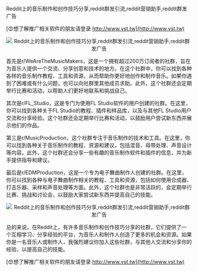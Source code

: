 Reddit上的音乐制作和创作技巧分享,reddit群发引流,reddit营销助手,reddit群发广告

[😍想了解推广相关软件的朋友请登录 http://www.vst.tw](http://www.vst.tw)

 <center><img src="https://vst.tw/MP4/tuiguang/png/5.png" alt="Reddit上的音乐制作和创作技巧分享,reddit群发引流,reddit营销助手,reddit群发广告"></center>

首先是r/WeAreTheMusicMakers，这是一个拥有超过200万订阅者的社群，旨在为音乐人提供一个交流、分享创意和技术的地方。在这个社群中，你可以找到各种各样的音乐制作教程、工具和资源，从而帮助你更好地创作和制作音乐。如果你遇到了困难或有什么问题，也可以向社群里其他成员求助。此外，这个社群还会定期举行比赛和活动，以帮助人们更好地联系和挑战自己。

其次是r/FL_Studio，这是专门为使用FL Studio软件的用户创建的社群。在这里，你可以找到各种关于FL Studio的教程、插件和样品库，以及与其他FL Studio用户交流和分享经验。这个社群还会定期举行比赛和活动，以鼓励用户尝试新东西并展示他们的作品。

第三是r/MusicProduction，这个社群专注于音乐制作的技术和工具。在这里，你可以找到各种关于音乐制作的教程、资源和建议，包括混音、母带处理、声音设计等内容。此外，这个社群还会分享一些有趣的音乐制作软件和插件的信息，并为新手提供指导和建议。

最后是r/EDMProduction，这是一个专为电子舞曲制作人创建的社群。在这里，你可以找到各种与电子舞曲制作相关的教程、工具和资源，包括如何使用合成器、打击乐器、采样和声音处理等方面。此外，这个社群也是非常活跃的，会定期举行比赛、挑战和讨论会，以鼓励大家尝试新东西并提高自己的技能。

 <center><img src="https://vst.tw/MP4/tuiguang/png/5.png" alt="Reddit上的音乐制作和创作技巧分享,reddit群发引流,reddit营销助手,reddit群发广告"></center>

总的来说，在Reddit上，有许多音乐制作和创作技巧分享的社群，它们提供了一个互相学习、分享经验的平台，为音乐人和制作人创造了更多的机会和资源。如果你是一名音乐人或制作人，我强烈建议你加入这些社群，与其他人交流和分享你的经验，以提高自己的技能。

[😍想了解推广相关软件的朋友请登录 http://www.vst.tw](http://www.vst.tw)



